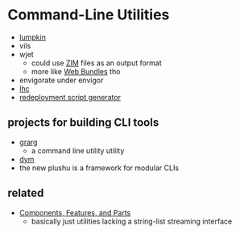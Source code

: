 # Command-Line Utilities

- [lumpkin](93fce556-92a2-4e8b-8005-1e8455abec91.md)
- vils
- wjet
  - could use [ZIM](https://wiki.openzim.org/wiki/OpenZIM) files as an output format
  - more like [Web Bundles](https://web.dev/web-bundles/) tho
- envigorate under envigor
- [lhc](b46b49ea-ea04-47d5-878b-ef4d0d7cb640.md)
- [redeployment script generator](5ec852c1-8f1a-4cd3-a1d2-7764660b1ad6.md)

## projects for building CLI tools

- [grarg](8a56a105-b97c-4cd2-a3e8-0c021f3fc28b.md)
  - a command line utility utility
- [dym](b1bdad52-b669-4bf1-8708-6ef9d6dce47c.md)
- the new plushu is a framework for modular CLIs

## related

- [Components, Features, and Parts](cc2836d4-ad3f-4f0a-8974-981f8cc69b36.md)
  - basically just utilities lacking a string-list streaming interface
